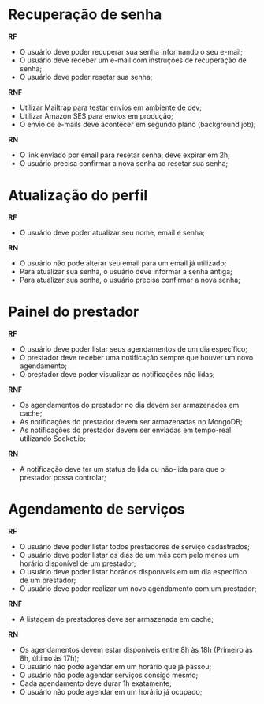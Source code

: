 # Recuperação de senha
**RF**

- O usuário deve poder recuperar sua senha informando o seu e-mail;
- O usuário deve receber um e-mail com instruções de recuperação de senha;
- O usuário deve poder resetar sua senha;

**RNF**

- Utilizar Mailtrap para testar envios em ambiente de dev;
- Utilizar Amazon SES para envios em produção;
- O envio de e-mails deve acontecer em segundo plano (background job);

**RN**

- O link enviado por email para resetar senha, deve expirar em 2h;
- O usuário precisa confirmar a nova senha ao resetar sua senha;

# Atualização do perfil
**RF**

- O usuário deve poder atualizar seu nome, email e senha;

**RN**

- O usuário não pode alterar seu email para um email já utilizado;
- Para atualizar sua senha, o usuário deve informar a senha antiga;
- Para atualizar sua senha, o usuário precisa confirmar a nova senha;

# Painel do prestador
**RF**

- O usuário deve poder listar seus agendamentos de um dia específico;
- O prestador deve receber uma notificação sempre que houver um novo agendamento;
- O prestador deve poder visualizar as notificações não lidas;

**RNF**

- Os agendamentos do prestador no dia devem ser armazenados em cache;
- As notificações do prestador devem ser armazenadas no MongoDB;
- As notificações do prestador devem ser enviadas em tempo-real utilizando Socket.io;

**RN**

- A notificação deve ter um status de lida ou não-lida para que o prestador possa controlar;

# Agendamento de serviços
**RF**

- O usuário deve poder listar todos prestadores de serviço cadastrados;
- O usuário deve poder listar os dias de um mês com pelo menos um horário disponível de um prestador;
- O usuário deve poder listar horários disponíveis em um dia específico de um prestador;
- O usuário deve poder realizar um novo agendamento com um prestador;

**RNF**

- A listagem de prestadores deve ser armazenada em cache;

**RN**

- Os agendamentos devem estar disponíveis entre 8h às 18h (Primeiro às 8h, último às 17h);
- O usuário não pode agendar em um horário que já passou;
- O usuário não pode agendar serviços consigo mesmo;
- Cada agendamento deve durar 1h exatamente;
- O usuário não pode agendar em um horário já ocupado;
